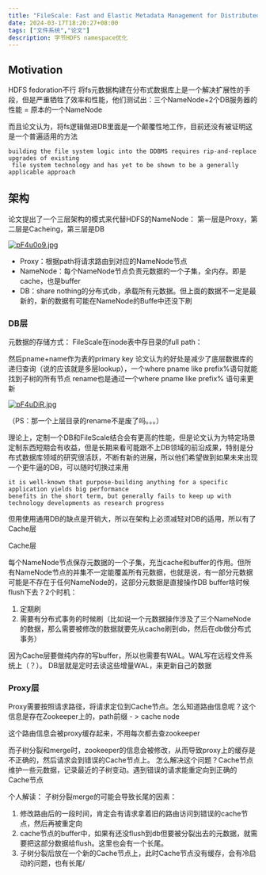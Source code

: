 ```yaml
---
title: "FileScale: Fast and Elastic Metadata Management for Distributed File Systems"
date: 2024-03-17T18:20:27+08:00
tags: ["文件系统","论文"]
description: 字节HDFS namespace优化
---
```

## Motivation
HDFS fedoration不行
将fs元数据构建在分布式数据库上是一个解决扩展性的手段，但是严重牺牲了效率和性能，他们测试出：三个NameNode+2个DB服务器的性能 = 原本的一个NameNode

而且论文认为，将fs逻辑做进DB里面是一个颠覆性地工作，目前还没有被证明这是一个普遍适用的方法

```
building the file system logic into the DDBMS requires rip-and-replace upgrades of existing
 file system technology and has yet to be shown to be a generally applicable approach
```
## 架构
论文提出了一个三层架构的模式来代替HDFS的NameNode：
第一层是Proxy，第二层是Cacheing，第三层是DB

[![pF4u0o9.jpg](https://s21.ax1x.com/2024/03/24/pF4u0o9.jpg)](https://imgse.com/i/pF4u0o9)

* Proxy：根据path将请求路由到对应的NameNode节点
* NameNode：每个NameNode节点负责元数据的一个子集，全内存。即是cache，也是buffer
* DB：share nothing的分布式db，承载所有元数据。但上面的数据不一定是最新的，新的数据有可能在NameNode的Buffe中还没下刷

### DB层
元数据的存储方式：
FileScale在inode表中存目录的full path：

然后pname+name作为表的primary key
论文认为的好处是减少了底层数据库的递归查询（说的应该就是多层lookup），一个where pname like prefix%语句就能找到子树的所有节点
rename也是通过一个where pname like prefix% 语句来更新

[![pF4uDiR.jpg](https://s21.ax1x.com/2024/03/24/pF4uDiR.jpg)](https://imgse.com/i/pF4uDiR)

（PS：那一个上层目录的rename不是废了吗。。。）

理论上，定制一个DB和FileScale结合会有更高的性能，但是论文认为为特定场景定制东西短期会有收益，但是长期来看可能跟不上DB领域的前沿成果，特别是分布式数据库领域的研究很活跃，不断有新的进展，所以他们希望做到如果未来出现一个更牛逼的DB，可以随时切换过来用
```
it is well-known that purpose-building anything for a specific application yields big performance 
benefits in the short term, but generally fails to keep up with technology developments as research progress
```
但用使用通用DB的缺点是开销大，所以在架构上必须减轻对DB的适用，所以有了Cache层

Cache层

每个NameNode节点保存元数据的一个子集，充当cache和buffer的作用。但所有NameNode节点的并集不一定能覆盖所有元数据，也就是说，有一部分元数据可能是不存在于任何NameNode的，这部分元数据是直接操作DB
buffer啥时候flush下去？2个时机：
1. 定期刷
2. 需要有分布式事务的时候刷（比如说一个元数据操作涉及了三个NameNode的数据，那么需要被修改的数据就要先从cache刷到db，然后在db做分布式事务）

因为Cache层要做纯内存的写buffer，所以也需要有WAL。WAL写在远程文件系统上（？）。
DB层就是定时去读这些增量WAL，来更新自己的数据

### Proxy层
Proxy需要按照请求路径，将请求定位到Cache节点。怎么知道路由信息呢？这个信息是存在Zookeeper上的，path前缀 - > cache node

这个路由信息会被proxy缓存起来，不用每次都去查zookeeper

而子树分裂和merge时，zookeeper的信息会被修改，从而导致proxy上的缓存是不正确的，然后请求会到错误的Cache节点上。
怎么解决这个问题？Cache节点维护一些元数据，记录最近的子树变动。遇到错误的请求能重定向到正确的Cache节点


个人解读：
子树分裂merge的可能会导致长尾的因素：
1. 修改路由后的一段时间，肯定会有请求拿着旧的路由访问到错误的cache节点，然后再被重定向
2. cache节点的buffer中，如果有还没flush到db但要被分裂出去的元数据，就需要把这部分数据给flush。这里也会有一个长尾。
3. 子树分裂后放在一个新的Cache节点上，此时Cache节点没有缓存，会有冷启动的问题，也有长尾/